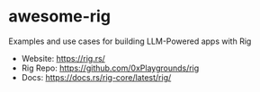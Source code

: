 # awesome-rig
Examples and use cases for building LLM-Powered apps with Rig

- Website: https://rig.rs/
- Rig Repo: https://github.com/0xPlaygrounds/rig
- Docs: https://docs.rs/rig-core/latest/rig/
